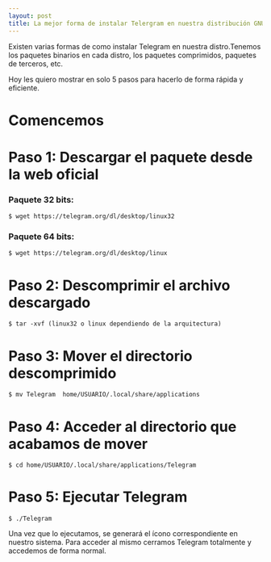 ```yaml
---
layout: post
title: La mejor forma de instalar Telergram en nuestra distribución GNU/Linux
---
```


Existen varias formas de como instalar Telegram en nuestra distro.Tenemos los paquetes binarios en cada distro, los paquetes comprimidos, paquetes de terceros, etc.

Hoy les quiero mostrar en solo 5 pasos para hacerlo de forma rápida y eficiente.

# Comencemos

# Paso 1: Descargar el paquete desde la web oficial
### Paquete 32 bits:
`$ wget https://telegram.org/dl/desktop/linux32`

### Paquete 64 bits:
`$ wget https://telegram.org/dl/desktop/linux`

# Paso 2: Descomprimir el archivo descargado
`$ tar -xvf (linux32 o linux dependiendo de la arquitectura)`

# Paso 3: Mover el directorio descomprimido
`$ mv Telegram  home/USUARIO/.local/share/applications`

# Paso 4: Acceder al directorio que acabamos de mover
`$ cd home/USUARIO/.local/share/applications/Telegram`

# Paso 5: Ejecutar Telegram
`$ ./Telegram`

Una vez que lo ejecutamos, se generará el ícono correspondiente en nuestro sistema. Para acceder al mismo cerramos Telegram totalmente y accedemos de forma normal.
